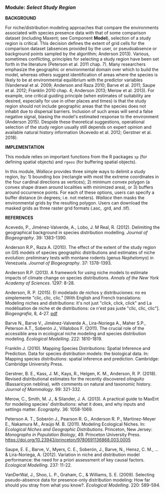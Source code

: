 ### **Module:** ***Select Study Region***

**BACKGROUND**

For niche/distribution modeling approaches that compare the environments associated with species presence data with that of some comparison dataset (including Maxent; see Component **Model**), selection of a study region is critical. This decision defines the extent of grid cells for the comparison dataset (absences provided by the user, or pseudoabsence or background points sampled by the algorithm; Anderson 2013). Various, sometimes conflicting, principles for selecting a study region have been set forth in the literature (Peterson et al. 2011 chap. 7). Many researchers emphasize the geographic or environmental domain over which to build the model, whereas others suggest identification of areas where the species is likely to be at environmental equilibrium with the predictor variables (Vanderwal et al. 2009; Anderson and Raza 2010; Barve et al. 2011; Saupe et al. 2012; Franklin 2010 chap. 4; Anderson 2013; Merow et al. 2013). For example, one critical guiding principle (when estimates of suitability are desired, especially for use in other places and times) is that the study region should not include geographic areas that the species does not inhabit due to dispersal barriers. Inclusion of such areas will send a false negative signal, biasing the model's estimated response to the environment (Anderson 2015). Despide these theoretical suggestions, operational selection of the study region usually still depends on expert opinion and available natural history information (Acevedo et al. 2012; Gerstner et al. 2018).

**IMPLEMENTATION** 

This module relies on important functions from the R packages `sp` (for defining spatial objects) and `rgeos` (for buffering spatial objects).  

In this module, *Wallace* provides three simple ways to delimit a study region, by: 1) bounding box (rectangle with most the extreme coordinates in the four cardinal directions as vertices); 2) minimum convex polygon (a convex shape drawn around localities with minimized area), or 3) buffers around occurrence points. For each of these options, users can specify a buffer distance (in degrees; i.e. not meters). *Wallace* then masks the environmental grids by the resulting polygon. Users can download the masked grids as three raster grid formats (.asc, .grd, and .tif).

**REFERENCES**

Acevedo, P., Jiménez‐Valverde, A., Lobo, J. M Real, R. (2012). Delimiting the geographical background in species distribution modelling. *Journal of Biogeography*. 39: 1383-1390.

Anderson R.P., Raza A. (2010). The effect of the extent of the study region on GIS models of species geographic distributions and estimates of niche evolution: preliminary tests with montane rodents (genus *Nephelomys*) in Venezuela. *Journal of Biogeography*. 37: 1378-1393.

Anderson R.P. (2013). A framework for using niche models to estimate impacts of climate change on species distributions. *Annals of the New York Academy of Sciences*. 1297: 8-28.

Anderson, R. P. (2015). El modelado de nichos y distribuciones: no es simplemente "clic, clic, clic." [With English and French translations: Modeling niches and distributions: it's not just "click, click, click" and La modélisation de niche et de distributions: ce n'est pas juste "clic, clic, clic"]. *Biogeografía*, 8, 4-27. <a href="https://2278aec0-37af-4634-a250-8bb191f1aab7.filesusr.com/ugd/e41566_e8acb6f9c20c44fa9cd729161582857d.pdf" target="_blank">pdf</a>

Barve N., Barve V., Jiménez-Valverde A., Lira-Noriega A., Maher S.P., Peterson A.T., Soberón J., Villalobos F. (2011). The crucial role of the accessible area in ecological niche modeling and species distribution modeling. *Ecological Modelling*. 222: 1810-1819.

Franklin J. (2010). Mapping Species Distributions: Spatial Inference and Prediction. Data for species distribution models: the biological data. In: Mapping species distributions: spatial inference and prediction. Cambridge: Cambridge University Press.

Gerstner, B. E., Kass, J. M., Kays, R., Helgen, K. M., Anderson, R. P. (2018). Revised distributional estimates for the recently discovered olinguito (Bassaricyon neblina), with comments on natural and taxonomic history. *Journal of Mammalogy*. 99: 321-332.

Merow, C., Smith, M. J., & Silander, J. A. (2013). A practical guide to MaxEnt for modeling species' distributions: what it does, and why inputs and settings matter. *Ecography*. 36: 1058-1069.

Peterson A. T., Soberón J., Pearson R. G., Anderson R. P., Martinez-Meyer E., Nakamura M., Araújo M. B. (2011). Modeling Ecological Niches. In: *Ecological Niches and Geographic Distributions*. Princeton, New Jersey: *Monographs in Population Biology*, 49. Princeton University Press. <a href="https://doi.org/10.23943/princeton/9780691136868.003.0005" target="_blank">https://doi.org/10.23943/princeton/9780691136868.003.0005</a> 

Saupe, E. E., Barve, V., Myers, C. E., Soberón, J., Barve, N., Hensz, C. M., ... & Lira-Noriega, A. (2012). Variation in niche and distribution model performance: the need for a priori assessment of key causal factors. *Ecological Modelling*. 237: 11-22.

VanDerWal, J., Shoo, L. P., Graham, C., & Williams, S. E. (2009). Selecting pseudo-absence data for presence-only distribution modeling: How far should you stray from what you know?. *Ecological Modelling*. 220: 589-594.

